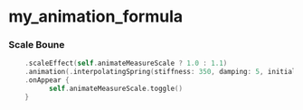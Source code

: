 # my_animation_formula

### Scale Boune

```swift
    .scaleEffect(self.animateMeasureScale ? 1.0 : 1.1)
    .animation(.interpolatingSpring(stiffness: 350, damping: 5, initialVelocity: 10).repeatForever(autoreverses: false), value: self.animateMeasureScale)
    .onAppear {
          self.animateMeasureScale.toggle()
    }
```
